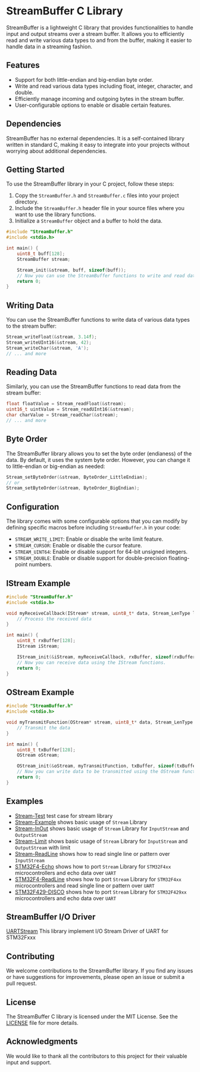 # StreamBuffer C Library

StreamBuffer is a lightweight C library that provides functionalities to handle input and output streams over a stream buffer. It allows you to efficiently read and write various data types to and from the buffer, making it easier to handle data in a streaming fashion.

## Features

- Support for both little-endian and big-endian byte order.
- Write and read various data types including float, integer, character, and double.
- Efficiently manage incoming and outgoing bytes in the stream buffer.
- User-configurable options to enable or disable certain features.

## Dependencies

StreamBuffer has no external dependencies. It is a self-contained library written in standard C, making it easy to integrate into your projects without worrying about additional dependencies.

## Getting Started

To use the StreamBuffer library in your C project, follow these steps:

1. Copy the `StreamBuffer.h` and `StreamBuffer.c` files into your project directory.
2. Include the `StreamBuffer.h` header file in your source files where you want to use the library functions.
3. Initialize a `StreamBuffer` object and a buffer to hold the data.

```c
#include "StreamBuffer.h"
#include <stdio.h>

int main() {
    uint8_t buff[128];
    StreamBuffer stream;

    Stream_init(&stream, buff, sizeof(buff));
    // Now you can use the StreamBuffer functions to write and read data.
    return 0;
}
```

## Writing Data

You can use the StreamBuffer functions to write data of various data types to the stream buffer:

```c
Stream_writeFloat(&stream, 3.14f);
Stream_writeUInt16(&stream, 42);
Stream_writeChar(&stream, 'A');
// ... and more
```

## Reading Data

Similarly, you can use the StreamBuffer functions to read data from the stream buffer:

```c
float floatValue = Stream_readFloat(&stream);
uint16_t uintValue = Stream_readUInt16(&stream);
char charValue = Stream_readChar(&stream);
// ... and more
```

## Byte Order

The StreamBuffer library allows you to set the byte order (endianess) of the data. By default, it uses the system byte order. However, you can change it to little-endian or big-endian as needed:

```c
Stream_setByteOrder(&stream, ByteOrder_LittleEndian);
// or
Stream_setByteOrder(&stream, ByteOrder_BigEndian);
```

## Configuration

The library comes with some configurable options that you can modify by defining specific macros before including `StreamBuffer.h` in your code:

- `STREAM_WRITE_LIMIT`: Enable or disable the write limit feature.
- `STREAM_CURSOR`: Enable or disable the cursor feature.
- `STREAM_UINT64`: Enable or disable support for 64-bit unsigned integers.
- `STREAM_DOUBLE`: Enable or disable support for double-precision floating-point numbers.

## IStream Example

```c
#include "StreamBuffer.h"
#include <stdio.h>

void myReceiveCallback(IStream* stream, uint8_t* data, Stream_LenType len) {
    // Process the received data
}

int main() {
    uint8_t rxBuffer[128];
    IStream iStream;

    IStream_init(&iStream, myReceiveCallback, rxBuffer, sizeof(rxBuffer));
    // Now you can receive data using the IStream functions.
    return 0;
}
```

## OStream Example

```c
#include "StreamBuffer.h"
#include <stdio.h>

void myTransmitFunction(OStream* stream, uint8_t* data, Stream_LenType len) {
    // Transmit the data
}

int main() {
    uint8_t txBuffer[128];
    OStream oStream;

    OStream_init(&oStream, myTransmitFunction, txBuffer, sizeof(txBuffer));
    // Now you can write data to be transmitted using the OStream functions.
    return 0;
}
```

## Examples
- [Stream-Test](./Examples/Stream-Test/) test case for stream library
- [Stream-Example](./Examples/Stream-Example/) shows basic usage of `Stream` Library
- [Stream-InOut](./Examples/Stream-InOut/) shows basic usage of `Stream` Library for `InputStream` and `OutputStream`
- [Stream-Limit](./Examples/Stream-Limit/) shows basic usage of `Stream` Library for `InputStream` and `OutputStream` with limit
- [Stream-ReadLine](./Examples/Stream-ReadLine/) shows how to read single line or pattern over `InputStream`
- [STM32F4-Echo](./Examples/STM32F4-Echo/) shows how to port `Stream` Library for `STM32F4xx` microcontrollers and echo data over `UART`
- [STM32F4-ReadLine](./Examples/STM32F4-ReadLine/) shows how to port `Stream` Library for `STM32F4xx` microcontrollers and read single line or pattern over `UART`
- [STM32F429-DISCO](./Examples/STM32F429-DISCO-Stream/) shows how to port `Stream` Library for `STM32F429xx` microcontrollers and echo data over `UART`

## StreamBuffer I/O Driver
[UARTStream](https://github.com/Ali-Mirghasemi/UARTStream) This library implement I/O Stream Driver of UART for STM32Fxxx

## Contributing

We welcome contributions to the StreamBuffer library. If you find any issues or have suggestions for improvements, please open an issue or submit a pull request.

## License

The StreamBuffer C library is licensed under the MIT License. See the [LICENSE](LICENSE) file for more details.

## Acknowledgments

We would like to thank all the contributors to this project for their valuable input and support.
